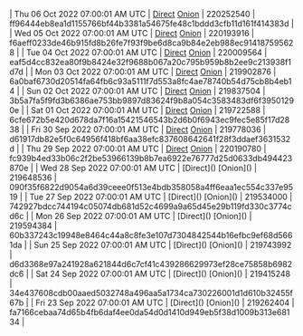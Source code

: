 | Thu 06 Oct 2022 07:00:01 AM UTC | [Direct](https://oshi.at/cNNv) [Onion](http://5ety7tpkim5me6eszuwcje7bmy25pbtrjtue7zkqqgziljwqy3rrikqd.onion/cNNv) | 220252540 | ff96444eb8ea1d1155766bf44b3381a54675fe48c1bddd3cfb11d161f414383d | 
| Wed 05 Oct 2022 07:00:01 AM UTC | [Direct](https://oshi.at/zqTU) [Onion](http://5ety7tpkim5me6eszuwcje7bmy25pbtrjtue7zkqqgziljwqy3rrikqd.onion/zqTU) | 220193916 | f6aeff0233de46b915fd8b26fe7f93f9be6d8ca9b84e2eb988ec914187595628 | 
| Tue 04 Oct 2022 07:00:01 AM UTC | [Direct](https://oshi.at/cArF) [Onion](http://5ety7tpkim5me6eszuwcje7bmy25pbtrjtue7zkqqgziljwqy3rrikqd.onion/cArF) | 220009564 | eaf5d4cc832ea80f9b8424e32f9688b067a20c795b959b8b2ee9c213938f1d7d | 
| Mon 03 Oct 2022 07:00:01 AM UTC | [Direct](https://oshi.at/VPGm) [Onion](http://5ety7tpkim5me6eszuwcje7bmy25pbtrjtue7zkqqgziljwqy3rrikqd.onion/VPGm) | 219902876 | 6a0baf6730d20514fa64fb6c93a5111f7d553a8fc4ae78740b54d75cb8b4eb14 | 
| Sun 02 Oct 2022 07:00:01 AM UTC | [Direct](https://oshi.at/NFhw) [Onion](http://5ety7tpkim5me6eszuwcje7bmy25pbtrjtue7zkqqgziljwqy3rrikqd.onion/NFhw) | 219837504 | 3b5a7fa5f9fd3b6386ae753bb9897d83624f9b8a054c3583483df6f39501290e | 
| Sat 01 Oct 2022 07:00:01 AM UTC | [Direct](https://oshi.at/bqLj) [Onion](http://5ety7tpkim5me6eszuwcje7bmy25pbtrjtue7zkqqgziljwqy3rrikqd.onion/bqLj) | 219722588 | 6cfe672b5e420d678da7f16a15421546543b2d6b0f6943ec9fec5e85f17d2838 | 
| Fri 30 Sep 2022 07:00:01 AM UTC | [Direct](https://oshi.at/SgWS) [Onion](http://5ety7tpkim5me6eszuwcje7bmy25pbtrjtue7zkqqgziljwqy3rrikqd.onion/SgWS) | 219778036 | d61917db82e5f0c64956f418bf6aa38efc837608642641f28f3ddaef3631532d | 
| Thu 29 Sep 2022 07:00:01 AM UTC | [Direct]() [Onion]() | 220190780 | fc939b4ed33b06c2f2be53966139b8b7ea6922e76777d25d0633db494423870e | 
| Wed 28 Sep 2022 07:00:01 AM UTC | [Direct](</body></html>) [Onion](</body></html>) | 219648536 | 090f35f6822d9054a6d39ceee0f513e4bdb358058a4ff6eaa1ec554c337e9519 | 
| Tue 27 Sep 2022 07:00:01 AM UTC | [Direct](</body></html>) [Onion](</body></html>) | 219534000 | 742927bdcc744194c05074db681d52c4699a9a65d45e29b119fd330c3774cd6c | 
| Mon 26 Sep 2022 07:00:01 AM UTC | [Direct](</body></html>) [Onion](</body></html>) | 219594384 | 60b337243c19948e8464c44a8c8fe3e107d7304842544b16efbc9ef68d5661da | 
| Sun 25 Sep 2022 07:00:01 AM UTC | [Direct](</body></html>) [Onion](</body></html>) | 219743992 | d6d3368e97a241928a621844d6c7cf41c439286629973ef28ce75858b6982dc6 | 
| Sat 24 Sep 2022 07:00:01 AM UTC | [Direct](</body></html>) [Onion](</body></html>) | 219415248 | 34e437608cdb00aaed5032748a496aa5a1734ca730226001d1d610b32455f67b | 
| Fri 23 Sep 2022 07:00:01 AM UTC | [Direct](</body></html>) [Onion](</body></html>) | 219262404 | fa7166cebaa74d65b4fb6daf4ee0da54d0d1410d949eb5f38d1009b313e68134 | 
